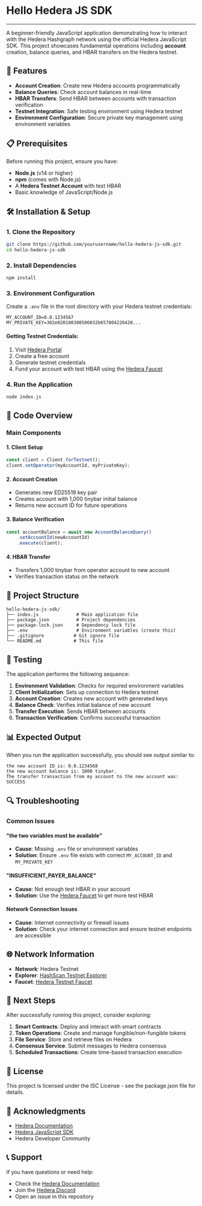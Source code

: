# Hello Hedera JS SDK
****
A beginner-friendly JavaScript application demonstrating how to interact with the Hedera Hashgraph network using the official Hedera JavaScript SDK. This project showcases fundamental operations including **account** creation, balance queries, and HBAR transfers on the Hedera testnet.

## 🚀 Features

- **Account Creation**: Create new Hedera accounts programmatically
- **Balance Queries**: Check account balances in real-time
- **HBAR Transfers**: Send HBAR between accounts with transaction verification
- **Testnet Integration**: Safe testing environment using Hedera testnet
- **Environment Configuration**: Secure private key management using environment variables

## 📋 Prerequisites

Before running this project, ensure you have:

- **Node.js** (v14 or higher)
- **npm** (comes with Node.js)
- A **Hedera Testnet Account** with test HBAR
- Basic knowledge of JavaScript/Node.js

## 🛠️ Installation & Setup

### 1. Clone the Repository
```bash
git clone https://github.com/yourusername/hello-hedera-js-sdk.git
cd hello-hedera-js-sdk
```

### 2. Install Dependencies
```bash
npm install
```

### 3. Environment Configuration

Create a `.env` file in the root directory with your Hedera testnet credentials:

```env
MY_ACCOUNT_ID=0.0.1234567
MY_PRIVATE_KEY=302e020100300506032b657004220420...
```

#### Getting Testnet Credentials:
1. Visit [Hedera Portal](https://portal.hedera.com)
2. Create a free account
3. Generate testnet credentials
4. Fund your account with test HBAR using the [Hedera Faucet](https://portal.hedera.com/faucet)

### 4. Run the Application
```bash
node index.js
```

## 📖 Code Overview

### Main Components

#### 1. Client Setup
```javascript
const client = Client.forTestnet();
client.setOperator(myAccountId, myPrivateKey);
```

#### 2. Account Creation
- Generates new ED25519 key pair
- Creates account with 1,000 tinybar initial balance
- Returns new account ID for future operations

#### 3. Balance Verification
```javascript
const accountBalance = await new AccountBalanceQuery()
    .setAccountId(newAccountId)
    .execute(client);
```

#### 4. HBAR Transfer
- Transfers 1,000 tinybar from operator account to new account
- Verifies transaction status on the network

## 🔧 Project Structure

```
hello-hedera-js-sdk/
├── index.js              # Main application file
├── package.json          # Project dependencies
├── package-lock.json     # Dependency lock file
├── .env                  # Environment variables (create this)
├── .gitignore           # Git ignore file
└── README.md            # This file
```

## 🧪 Testing

The application performs the following sequence:
1. **Environment Validation**: Checks for required environment variables
2. **Client Initialization**: Sets up connection to Hedera testnet
3. **Account Creation**: Creates new account with generated keys
4. **Balance Check**: Verifies initial balance of new account
5. **Transfer Execution**: Sends HBAR between accounts
6. **Transaction Verification**: Confirms successful transaction

## 📊 Expected Output

When you run the application successfully, you should see output similar to:

```
the new account ID is: 0.0.1234568
the new account balance is: 1000 tinybar.
The transfer transaction from my account to the new account was: SUCCESS
```

## 🔍 Troubleshooting

### Common Issues

#### "the two variables must be available"
- **Cause**: Missing `.env` file or environment variables
- **Solution**: Ensure `.env` file exists with correct `MY_ACCOUNT_ID` and `MY_PRIVATE_KEY`

#### "INSUFFICIENT_PAYER_BALANCE"
- **Cause**: Not enough test HBAR in your account
- **Solution**: Use the [Hedera Faucet](https://portal.hedera.com/faucet) to get more test HBAR

#### Network Connection Issues
- **Cause**: Internet connectivity or firewall issues
- **Solution**: Check your internet connection and ensure testnet endpoints are accessible

## 🌐 Network Information

- **Network**: Hedera Testnet
- **Explorer**: [HashScan Testnet Explorer](https://hashscan.io/testnet)
- **Faucet**: [Hedera Testnet Faucet](https://portal.hedera.com/faucet)

## 📝 Next Steps

After successfully running this project, consider exploring:

1. **Smart Contracts**: Deploy and interact with smart contracts
2. **Token Operations**: Create and manage fungible/non-fungible tokens
3. **File Service**: Store and retrieve files on Hedera
4. **Consensus Service**: Submit messages to Hedera consensus
5. **Scheduled Transactions**: Create time-based transaction execution

## 📄 License

This project is licensed under the ISC License - see the package.json file for details.

## 🙏 Acknowledgments

- [Hedera Documentation](https://docs.hedera.com)
- [Hedera JavaScript SDK](https://github.com/hashgraph/hedera-sdk-js)
- Hedera Developer Community

## 📞 Support

If you have questions or need help:
- Check the [Hedera Documentation](https://docs.hedera.com)
- Join the [Hedera Discord](https://hedera.com/discord)
- Open an issue in this repository
